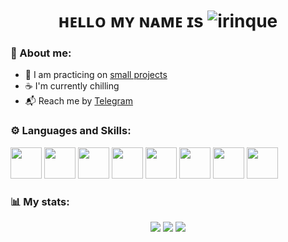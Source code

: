 
<h1 align="center">ʜᴇʟʟᴏ ᴍʏ ɴᴀᴍᴇ ɪs
	<img src="https://i.postimg.cc/nVjVqcNP/Poster-Transparent.png" alt="irinque"></img></h1>
 
### 💼 About me:
- 📝 I am practicing on [small projects](https://github.com/irinque?tab=repositories)
- ☕ I'm currently chilling
- 📬 Reach me by [Telegram](https://t.me/irinque)

### ⚙️ Languages and Skills:
<img src="https://cdn.jsdelivr.net/gh/devicons/devicon@latest/icons/python/python-original.svg" width="50" height="50" /> <img src="https://cdn.jsdelivr.net/gh/devicons/devicon@latest/icons/postgresql/postgresql-original.svg"  width="50" height="50" /> <img src="https://cdn.jsdelivr.net/gh/devicons/devicon@latest/icons/java/java-original.svg" width="50" height="50"  />  <img src="https://cdn.jsdelivr.net/gh/devicons/devicon@latest/icons/javascript/javascript-original.svg" width="50" height="50"  />   <img src="https://cdn.jsdelivr.net/gh/devicons/devicon@latest/icons/html5/html5-original.svg" width="50" height="50" />  <img src="https://cdn.jsdelivr.net/gh/devicons/devicon@latest/icons/bootstrap/bootstrap-original.svg" width="50" height="50" />  <img src="https://cdn.jsdelivr.net/gh/devicons/devicon@latest/icons/git/git-original.svg"  width="50" height="50"  /> <img src="https://cdn.jsdelivr.net/gh/devicons/devicon@latest/icons/flask/flask-original.svg"  width="50" height="50"/>

### 📊 My stats:
<div id="stats" align="center">
	<img src="http://github-profile-summary-cards.vercel.app/api/cards/profile-details?username=irinque&theme=ayu_mirage"/>
 	<img src="http://github-profile-summary-cards.vercel.app/api/cards/repos-per-language?username=irinque&theme=ayu_mirage"/>
	<img src="http://github-profile-summary-cards.vercel.app/api/cards/stats?username=irinque&theme=ayu_mirage"/>
</div>
